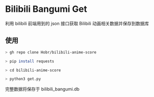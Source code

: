 # Bilibili Bangumi Get

利用 bilibili 前端用到的 json 接口获取 Bilibili 动画相关数据并保存到数据库

## 使用

```bash
> gh repo clone Hobr/bilibili-anime-score

> pip install requests

> cd bilibili-anime-score

> python3 get.py
```

完整数据将保存于 bilibili_bangumi.db
